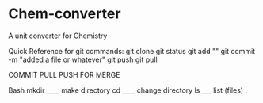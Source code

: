 # Chem-converter
A unit converter for Chemistry

Quick Reference for git commands:
git clone <paste with mouse>
git status
git add "<your file>"
git commit -m "added a file or whatever"
git push
git pull

COMMIT PULL PUSH FOR MERGE


Bash
mkdir ____ make directory
cd ____ change directory
ls ___ list (files)
.
